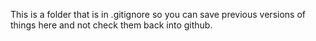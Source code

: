 This is a folder that is in .gitignore so you can save previous versions of things
here and not check them back into github.

